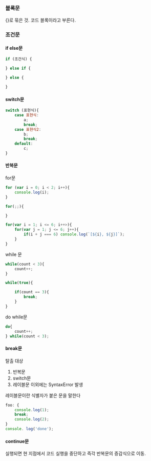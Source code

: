 ### 블록문
{}로 묶은 것. 코드 블록이라고 부른다.

### 조건문
#### if else문

```javascript
if (조건식) {

} else if {

} else {

}
```

#### switch문
```javascript
switch (표현식){
    case 표현식:
        a;
        break;
    case 표현식2:
        b;
        break;
    default:
        c;
}
```

#### 반복문

for문
```javascript
for (var i = 0; i < 2; i++){
    console.log(i);
}

for(;;){

}

for(var i = 1; i <= 6; i++>){
    for(var j = 1; j <= 6; j++){
        if(i + j === 6) console.log(`[${i}, ${j}]`);
    }
}
```
while 문
```javascript
while(count < 3){
    count++;
}

while(true){

    if(count == 3){
        break;
    }
}
```

do while문
```javascript
do{
    count++;
} while(count < 3);
```
#### break문
탈출 대상
1. 반복문
2. switch문
3. 레이블문
이외에는 SyntaxError 발생

레이블문이란 식별자가 붙은 문을 말한다
```javascript
foo: {
    console.log(1);
    break;
    console.log(2);
}
console. log('done');
```
#### continue문
실행되면 현 지점에서 코드 실행을 중단하고 즉각 반복문의 증감식으로 이동.